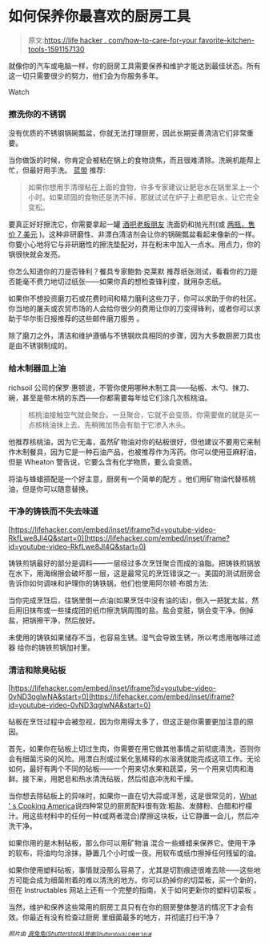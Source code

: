 # 如何保养你最喜欢的厨房工具

> 原文:[https://life hacker . com/how-to-care-for-your favorite-kitchen-tools-1591157130](https://lifehacker.com/how-to-care-for-your-favorite-kitchen-tools-1591157130)

就像你的汽车或电脑一样，你的厨房工具需要保养和维护才能达到最佳状态。所有这一切只需要很少的努力，他们会为你服务多年。

Watch

### 擦洗你的不锈钢

没有优质的不锈钢锅碗瓢盆，你就无法打理厨房，因此长期妥善清洁它们非常重要。

当你做饭的时候，你肯定会被粘在锅上的食物烧焦，而且很难清除。洗碗机能帮上忙，但最好用手洗。 [蓝带](http://www.chefs.edu/Student-Life/Culinary-Central/April-2012/Taking-Care-Of-Your-Stainless-Steel-Cookware) 推荐:

> 如果你想用手清理粘在上面的食物，许多专家建议让肥皂水在锅里呆上一个小时。如果顽固的食物还是洗不掉，那就试试在炉子上煮肥皂水，让它完全变松。

要真正好好擦洗它，你需要拿起一罐 [酒吧老板朋友](http://www.barkeepersfriend.com/) 洗面奶和抛光剂(或 [两瓶，售价 7 美元](http://www.amazon.com/Bar-Keepers-Friend%C2%AE-Cleanser-Polish/dp/B00505GBSK/?asc_campaign=InlineText&asc_refurl=https://lifehacker.com/how-to-care-for-your-favorite-kitchen-tools-1591157130&asc_source=&tag=kinjalifehackerlink-20) )。这种非研磨性、非漂白清洁剂会让你的锅碗瓢盆看起来像新的一样。你要小心地将它与非研磨性的擦洗垫配对，并在粉末中加入一点水。用点力，你的锅很快就会发亮。

你怎么知道你的刀是否锋利？餐具专家鲍勃·克莱默 推荐纸张测试，看看你的刀是否能毫不费力地切过纸张——如果你真的想检查锋利度，就用杂志纸。

如果你不想投资磨刀石或花费时间和精力磨利这些刀子，你可以求助于你的社区。你当地的屠夫或农贸市场的人会给你很少的费用让你的刀变得锋利，或者你可以求助于华尔街日报推荐的这些邮件磨刀服务 。

除了磨刀之外，清洁和维护遵循与不锈钢炊具相同的步骤，因为大多数厨房刀具也是由不锈钢制成的。

### 给木制器皿上油

richsoil 公司的保罗·惠顿说，不管你使用哪种木制工具——砧板、木勺、抹刀、碗，甚至是带木柄的东西——你都需要每年给它们涂几次核桃油。

> 核桃油接触空气就会聚合。一旦聚合，它就不会变质。你需要做的就是买一点核桃油抹上去。先稍微加热会有助于它渗入木头。

他推荐核桃油，因为它无毒，虽然矿物油对你的砧板很好，但他建议不要用它来制作木制餐具，因为它是一种石油产品，也被推荐作为泻药。你可以使用亚麻籽油，但是 Wheaton 警告说，它要么含有化学物质，要么会变质。

将油与蜂蜡搭配是一个好主意，厨房有一个简单的配方 。他们用矿物油代替核桃油，但是你可以随意替换。

### 干净的铸铁而不失去味道

 [https://lifehacker.com/embed/inset/iframe?id=youtube-video-RkfLwe8Jl4Q&start=0](https://lifehacker.com/embed/inset/iframe?id=youtube-video-RkfLwe8Jl4Q&start=0) 

铸铁煎锅最好的部分是调料——一层经过多次烹饪聚合而成的油脂。把铸铁煎锅放在水下，用海绵擦会破坏那一层，这是最常见的烹饪错误之一。美国的测试厨房会告诉你如何调味和护理你的铸铁锅，他们也使用阿尔顿·布朗方法:

当你完成烹饪后，往锅里倒一点油(如果烹饪中没有油的话)，倒入一把犹太盐，然后用旧抹布或一些揉成团的纸巾擦洗锅周围的盐。盐会变脏，锅会变干净。倒掉盐，把锅擦干净，然后放好。

未使用的铸铁如果储存不当，也容易生锈。湿气会导致生锈，所以考虑用咖啡过滤器 给你的铸铁煎锅加衬里。

### 清洁和除臭砧板

 [https://lifehacker.com/embed/inset/iframe?id=youtube-video-0vND3qglwNA&start=0](https://lifehacker.com/embed/inset/iframe?id=youtube-video-0vND3qglwNA&start=0) 

砧板在烹饪过程中会被忽视，因为你用得太多了，但这正是你需要更加注意的原因。

首先，如果你在砧板上切过生肉，你需要在用它做其他事情之前彻底清洗，否则你会有细菌污染的风险。用漂白剂或过氧化氢稀释的水溶液就能完成这项工作。无论如何，最好有两个不同的砧板——一个用来切水果和蔬菜，另一个用来切肉和海鲜。接下来，用肥皂和热水清洗砧板，然后彻底冲洗和干燥。

当你想去除砧板上的异味时，如果你一直在切大蒜或洋葱，这是很常见的，[What ' s Cooking America](http://whatscookingamerica.net/CuttingBoards/AllAbout.htm)说四种常见的厨房配料很有效:粗盐、发酵粉、白醋和柠檬汁。用这些材料中的任何一种(或两者混合)摩擦这块板，让它静置一会儿，然后冲洗干净。

如果你用的是木制砧板，那么你可以用矿物油 混合一些蜂蜡来保养它。使用干净的软布，将油均匀涂抹，静置几个小时或一夜。用软布或纸巾擦掉任何残留的油。

如果你使用塑料砧板，事情就没那么容易了，尤其是切割痕迹很难去除——这些地方可能会成为细菌附着的难以清洗的地方。你可以扔掉你的切菜板，买一个新的，但在 Instructables 网站上还有一个完整的指南，关于如何更新你的塑料切菜板 。

当然，维护和保养这些常用的厨房工具只有在你的厨房整体整洁的情况下才会有效。你最近有没有检查过厨房 里细菌最多的地方，并彻底打扫干净？

*<small>照片由</small>* [*<small>真兔兔(Shutterstock)</small>*](http://www.shutterstock.com/pic.mhtml?id=189412913&src=id)*<small></small>*<small>[*<small>赞德(Shutterstock)</small>*](http://www.shutterstock.com/pic.mhtml?id=34782952&src=id)*<small></small>*<small>[*<small>艾略特飞利浦</small>*](https://www.flickr.com/photos/42252366@N00/399505271/)</small></small>

<small><small></small></small>